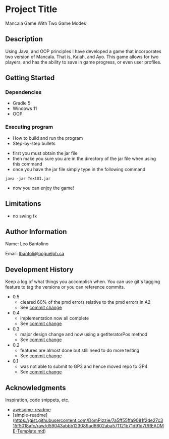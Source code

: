 # Project Title

Mancala Game With Two Game Modes

## Description

Using Java, and OOP principles I have developed a game that incorporates two version of Mancala. That is, Kalah, and Ayo. This game allows for two players, and has the ability to save in game progress, or even user profiles. 

## Getting Started

### Dependencies

- Gradle 5
- Windows 11
- OOP

### Executing program

* How to build and run the program
* Step-by-step bullets
- first you must obtain the jar file
- then make you sure you are in the directory of the jar file when using this command
- once you have the jar file simply type in the following command
```
java -jar TextUI.jar
```

- now you can enjoy the game!

## Limitations

- no swing fx  

## Author Information

Name: Leo Bantolino

Email: lbantoli@uoguelph.ca

## Development History

Keep a log of what things you accomplish when.  You can use git's tagging feature to tag the versions or you can reference commits.

* 0.5
    * cleared 60% of the pmd errors relative to the pmd errors in A2
    * See [commit change](0924f269af7c7f177572a4ae58337c35b3b0acbc)
* 0.4
    * implementation now all complete
    * See [commit change](8084aeac05e6ea74e42b93757ddf9607c07b9d2b)
* 0.3
    * major design change and now using a getIteratorPos method 
    * See [commit change](bd5dd89d6632e239312c9b189e44eacbb1a5ec04)
* 0.2
    * features are almost done but still need to do more testing
    * See [commit change](663e3e18b162c7bfdf59d943e2b948246105bd48)
* 0.1
    * was not able to submit to GP3 and hence moved repo to GP4
    * See [commit change](8dad20fe7a75beac77b12f2014cb921ecb07bd15)

## Acknowledgments

Inspiration, code snippets, etc.
* [awesome-readme](https://github.com/matiassingers/awesome-readme)
* [simple-readme] (https://gist.githubusercontent.com/DomPizzie/7a5ff55ffa9081f2de27c315f5018afc/raw/d59043abbb123089ad6602aba571121b71d91d7f/README-Template.md)